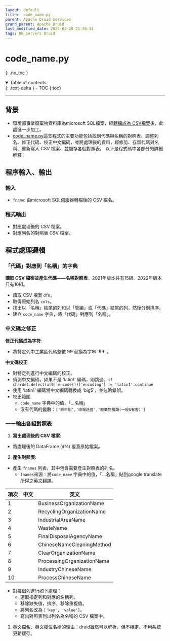 ```yaml
---
layout: default
title:  code_name.py
parent: Apache Druid Services
grand_parent: Apache Druid
last_modified_date: 2024-02-28 21:56:31
tags: DB_servers Druid
---
```


# code_name.py
{: .no_toc }

<details open markdown="block">
  <summary>
    Table of contents
  </summary>
  {: .text-delta }
- TOC
{:toc}
</details>

---

## 背景

- 環境部事業廢棄物資料庫為microsoft SQL檔案，經[轉檔成為 CSV檔案](./ms_mySQL.md)後，此處進一步加工。
- [code_name.py](./code_name.py)這支程式的主要功能包括找到代碼與名稱的對照表、調整列名、修正代碼、校正中文編碼，並將處理後的資料，經修剪、存留代碼與名稱、重新寫入 CSV 檔案、並儲存各個對照表。 以下是程式碼中各部分的詳細解釋：

## 程序輸入、輸出

### 輸入

- `fname`: 由microsoft SQL伺服器轉檔後的 CSV 檔名。

### 程式輸出

- 對應處理後的 CSV 檔案。
- 對應列名的對照表 CSV 檔案。

## 程式處理邏輯

### 「代碼」對應到「名稱」的字典

**讀取 CSV 檔案並產生代碼——名稱對照表**。2021年版本共有15組、2022年版本只有10組。

- 讀取 CSV 檔案 `df0`。
- 取得原始列名 `cols`。
- 找出以「名稱」結尾的列和以「管編」或「代碼」結尾的列，然後分別排序。
- 建立 `code_name` 字典，將「代碼」對應到「名稱」。

### 中文碼之修正

**修正代碼成為字符**:

- 將特定列中工業區代碼整數 99 替換為字串 '99 '。

**中文碼校正**:

- 對特定列進行中文編碼的校正。
- 偵測中文編碼，如果不是 'latin1' 編碼，則跳過。`if chardet.detect(a[0].encode())['encoding'] != 'latin1':continue`
- 使用 'latin1' 編碼將中文編碼轉換成 'big5'，並忽略錯誤。
- 校正範圍
  - `code_name` 字典中的值，「...名稱」
  - 沒有代碼的變數：`['縣市別','申報途徑','廢棄物種類(一般&有害)']`

### 一一輸出各組對照表

1. **寫出處理後的 CSV 檔案**:

- 將處理後的 DataFrame (`df0`) 覆蓋原始檔案。

2. **產生對照表**:

- 產生 `fnames` 列表，其中包含需要產生對照表的列名。
  - `fnames`來源：將`code_name` 字典中的值，「...名稱」貼到google translate所得之英文翻譯。

項次|中文|英文
-|-|-
1||BusinessOrganizationName
2||RecyclingOrganizationName
3||IndustrialAreaName
4||WasteName
5||FinalDisposalAgencyName
6||ChineseNameCleaningMethod
7||ClearOrganizationName
8||ProcessingOrganizationName
9||IndustryChineseName
10||ProcessChineseName

- 對每個列進行如下處理：
  - 選取指定列和對應的名稱列。
  - 移除缺失值，排序，移除重複值。
  - 將列名改為 `['key', 'value']`。
  - 寫出對照表到以列名為名稱的 CSV 檔案中。

1. 英文檔名、英文欄位名稱的理由：druid雖然可以解析，但不穩定。不利系統更新緩存。